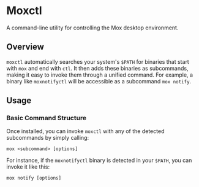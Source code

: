 # Moxctl

A command-line utility for controlling the Mox desktop environment.

## Overview

`moxctl` automatically searches your system's `$PATH` for binaries that start with `mox` and end with `ctl`. It then adds these binaries as subcommands, making it easy to invoke them through a unified command. For example, a binary like `moxnotifyctl` will be accessible as a subcommand `mox notify`.

## Usage

### Basic Command Structure

Once installed, you can invoke `moxctl` with any of the detected subcommands by simply calling:

```
mox <subcommand> [options]
```

For instance, if the `moxnotifyctl` binary is detected in your `$PATH`, you can invoke it like this:

```
mox notify [options]
```

